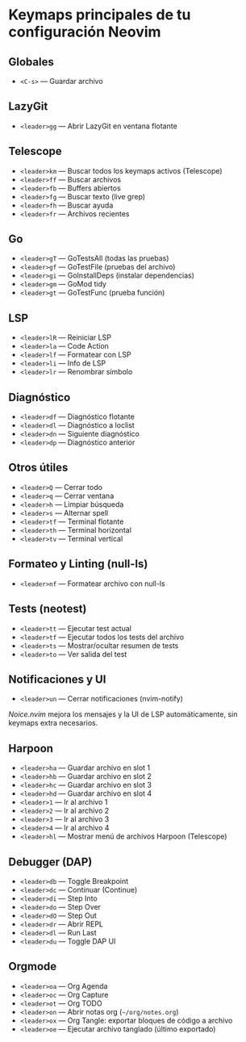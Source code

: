 # Keymaps principales de tu configuración Neovim

## Globales

- `<C-s>` — Guardar archivo

## LazyGit

- `<leader>gg` — Abrir LazyGit en ventana flotante

## Telescope

- `<leader>km` — Buscar todos los keymaps activos (Telescope)
- `<leader>ff` — Buscar archivos
- `<leader>fb` — Buffers abiertos
- `<leader>fg` — Buscar texto (live grep)
- `<leader>fh` — Buscar ayuda
- `<leader>fr` — Archivos recientes

## Go

- `<leader>gT` — GoTestsAll (todas las pruebas)
- `<leader>gf` — GoTestFile (pruebas del archivo)
- `<leader>gi` — GoInstallDeps (instalar dependencias)
- `<leader>gm` — GoMod tidy
- `<leader>gt` — GoTestFunc (prueba función)

## LSP

- `<leader>lR` — Reiniciar LSP
- `<leader>la` — Code Action
- `<leader>lf` — Formatear con LSP
- `<leader>li` — Info de LSP
- `<leader>lr` — Renombrar símbolo

## Diagnóstico

- `<leader>df` — Diagnóstico flotante
- `<leader>dl` — Diagnóstico a loclist
- `<leader>dn` — Siguiente diagnóstico
- `<leader>dp` — Diagnóstico anterior

## Otros útiles

- `<leader>Q` — Cerrar todo
- `<leader>q` — Cerrar ventana
- `<leader>h` — Limpiar búsqueda
- `<leader>s` — Alternar spell
- `<leader>tf` — Terminal flotante
- `<leader>th` — Terminal horizontal
- `<leader>tv` — Terminal vertical

## Formateo y Linting (null-ls)

- `<leader>nf` — Formatear archivo con null-ls

## Tests (neotest)

- `<leader>tt` — Ejecutar test actual
- `<leader>tf` — Ejecutar todos los tests del archivo
- `<leader>ts` — Mostrar/ocultar resumen de tests
- `<leader>to` — Ver salida del test

## Notificaciones y UI

- `<leader>un` — Cerrar notificaciones (nvim-notify)

*Noice.nvim* mejora los mensajes y la UI de LSP automáticamente, sin keymaps extra necesarios.

## Harpoon

- `<leader>ha` — Guardar archivo en slot 1
- `<leader>hb` — Guardar archivo en slot 2
- `<leader>hc` — Guardar archivo en slot 3
- `<leader>hd` — Guardar archivo en slot 4
- `<leader>1` — Ir al archivo 1
- `<leader>2` — Ir al archivo 2
- `<leader>3` — Ir al archivo 3
- `<leader>4` — Ir al archivo 4
- `<leader>hl` — Mostrar menú de archivos Harpoon (Telescope)

## Debugger (DAP)

- `<leader>db` — Toggle Breakpoint
- `<leader>dc` — Continuar (Continue)
- `<leader>di` — Step Into
- `<leader>do` — Step Over
- `<leader>dO` — Step Out
- `<leader>dr` — Abrir REPL
- `<leader>dl` — Run Last
- `<leader>du` — Toggle DAP UI

## Orgmode

- `<leader>oa` — Org Agenda
- `<leader>oc` — Org Capture
- `<leader>ot` — Org TODO
- `<leader>on` — Abrir notas org (`~/org/notes.org`)
- `<leader>ox` — Org Tangle: exportar bloques de código a archivo
- `<leader>oe` — Ejecutar archivo tanglado (último exportado)